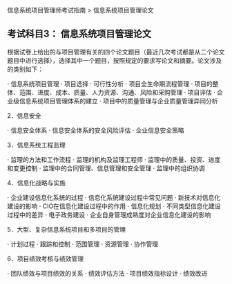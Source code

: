 信息系统项目管理师考试指南 > 信息系统项目管理论文

## 考试科目3： 信息系统项目管理论文

根据试卷上给出的与项目管理有关的四个论文题目（最近几次考试都是从二个论文题目中进行选择），选择其中一个题目，按照规定的要求写论文和摘要。论文涉及的类别如下： 

· 信息系统项目管理 
· 项目选择 
· 可行性分析 
· 项目全生命期流程管理 
· 项目的整体、范围、进度、成本、质量、人力资源、沟通、风险和采购管理 
· 项目评估 
· 企业级信息系统项目管理体系的建立 
· 项目中的质量管理与企业质量管理异同分析 

2．信息安全 

· 信息安全体系 
· 信息安全体系的安全风险评估 
· 企业信息安全策略 

3．信息系统工程监理 

· 监理的方法和工作流程 
· 监理的机构及监理工程师 
· 监理中的质量、投资、进度和变更控制 
· 监理中的合同管理、信息管理和安全管理 
· 监理中的组织协调 

4．信息化战略与实施 

· 企业建设信息化系统的过程 
· 信息化系统建设过程中常见问题 
· 新技术对信息化建设的影响 
· CIO在信息化建设过程中的作用 
· 信息化规划 
· 不同类型信息化建设过程中的差异 
· 电子政务建设 
· 企业自身管理成熟度对企业信息化建设的影响 

5．大型、复杂信息系统项目和多项目的管理 

· 计划过程 
· 跟踪和控制 
· 范围管理 
· 资源管理 
· 协作管理 

6．项目绩效考核与绩效管理 

· 团队绩效与项目绩效的关系 
· 绩效评估方法 
· 项目绩效指标设计 
· 绩效改进 






